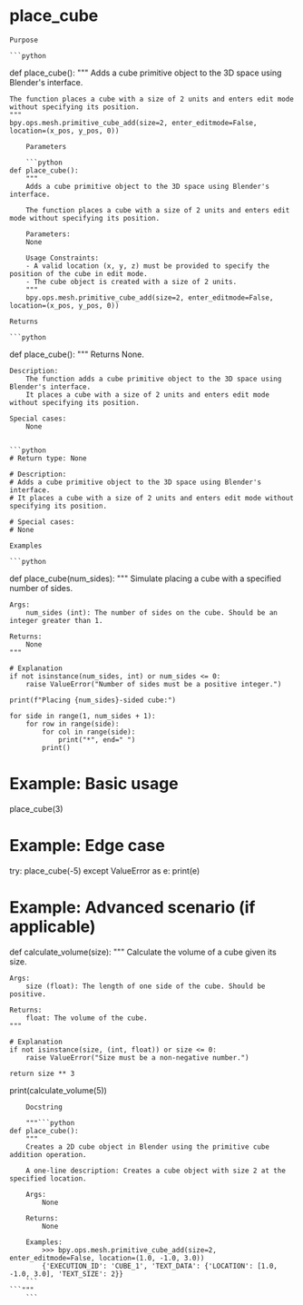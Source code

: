 # place_cube

    Purpose

    ```python
def place_cube():
    """
    Adds a cube primitive object to the 3D space using Blender's interface.

    The function places a cube with a size of 2 units and enters edit mode without specifying its position.
    """
    bpy.ops.mesh.primitive_cube_add(size=2, enter_editmode=False, location=(x_pos, y_pos, 0))
```
    Parameters

    ```python
def place_cube():
    """
    Adds a cube primitive object to the 3D space using Blender's interface.

    The function places a cube with a size of 2 units and enters edit mode without specifying its position.
    
    Parameters:
    None
    
    Usage Constraints:
    - A valid location (x, y, z) must be provided to specify the position of the cube in edit mode.
    - The cube object is created with a size of 2 units.
    """
    bpy.ops.mesh.primitive_cube_add(size=2, enter_editmode=False, location=(x_pos, y_pos, 0))
```
    Returns

    ```python
def place_cube():
    """
    Returns None.

    Description:
        The function adds a cube primitive object to the 3D space using Blender's interface.
        It places a cube with a size of 2 units and enters edit mode without specifying its position.

    Special cases:
        None
```

```python
# Return type: None

# Description:
# Adds a cube primitive object to the 3D space using Blender's interface.
# It places a cube with a size of 2 units and enters edit mode without specifying its position.

# Special cases:
# None
```
    Examples

    ```python
def place_cube(num_sides):
    """
    Simulate placing a cube with a specified number of sides.

    Args:
        num_sides (int): The number of sides on the cube. Should be an integer greater than 1.

    Returns:
        None
    """

    # Explanation
    if not isinstance(num_sides, int) or num_sides <= 0:
        raise ValueError("Number of sides must be a positive integer.")

    print(f"Placing {num_sides}-sided cube:")
    
    for side in range(1, num_sides + 1):
        for row in range(side):
            for col in range(side):
                print("*", end=" ")
            print()

# Example: Basic usage
place_cube(3)

# Example: Edge case
try:
    place_cube(-5)
except ValueError as e:
    print(e)

# Example: Advanced scenario (if applicable)
def calculate_volume(size):
    """
    Calculate the volume of a cube given its size.

    Args:
        size (float): The length of one side of the cube. Should be positive.

    Returns:
        float: The volume of the cube.
    """

    # Explanation
    if not isinstance(size, (int, float)) or size <= 0:
        raise ValueError("Size must be a non-negative number.")

    return size ** 3

print(calculate_volume(5))
```
    Docstring

    """```python
def place_cube():
    """
    Creates a 2D cube object in Blender using the primitive cube addition operation.

    A one-line description: Creates a cube object with size 2 at the specified location.

    Args:
        None

    Returns:
        None

    Examples:
        >>> bpy.ops.mesh.primitive_cube_add(size=2, enter_editmode=False, location=(1.0, -1.0, 3.0))
        {'EXECUTION_ID': 'CUBE_1', 'TEXT_DATA': {'LOCATION': [1.0, -1.0, 3.0], 'TEXT_SIZE': 2}}
    ```
```"""
    ```